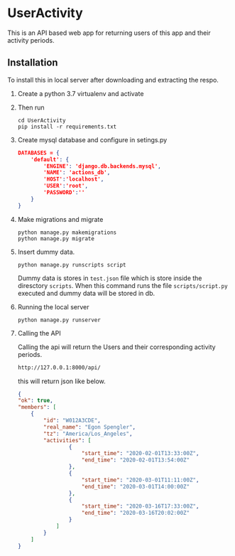# UserActivity
This is an API based web app for returning users of this app and their activity
periods.

## Installation
To install this in local server after downloading and extracting the respo.
1. Create a python 3.7 virtualenv and activate
2. Then run
    ```commandline
   cd UserActivity
   pip install -r requirements.txt 
   ```
3. Create mysql database and configure in setings.py
    ```json
    DATABASES = {
        'default': {
            'ENGINE': 'django.db.backends.mysql',
            'NAME': 'actions_db',
            'HOST':'localhost',
            'USER':'root',
            'PASSWORD':''
        }
    }
    ```
4. Make migrations and migrate
    ```commandline
   python manage.py makemigrations
   python manage.py migrate
    ```
5. Insert dummy data.
    ```commandline
   python manage.py runscripts script
    ```
   Dummy data is stores in `test.json` file which is store inside the diresctory `scripts`.
   When this command runs the file `scripts/script.py` executed and dummy data will be stored in db.
   
6. Running the local server
    ```commandline
   python manage.py runserver
    ```
   
7. Calling the API

    Calling the api will return the Users and their corresponding activity periods.
    ```html
   http://127.0.0.1:8000/api/
    ```
    this will return json like below.
    ```json
   {
    "ok": true,
    "members": [
        {
            "id": "W012A3CDE",
            "real_name": "Egon Spengler",
            "tz": "America/Los_Angeles",
            "activities": [
                    {
                        "start_time": "2020-02-01T13:33:00Z",
                        "end_time": "2020-02-01T13:54:00Z"
                    },
                    {
                        "start_time": "2020-03-01T11:11:00Z",
                        "end_time": "2020-03-01T14:00:00Z"
                    },
                    {
                        "start_time": "2020-03-16T17:33:00Z",
                        "end_time": "2020-03-16T20:02:00Z"
                    }
                ]
            }
        ]
    }
    ```
